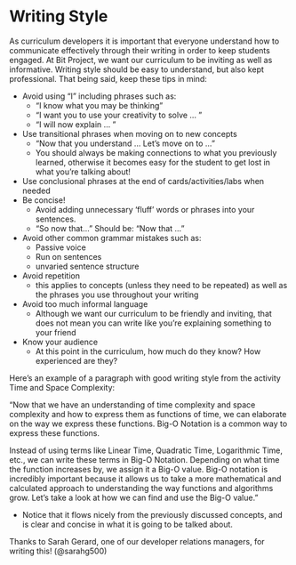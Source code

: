 # Writing Style

As curriculum developers it is important that everyone understand how to communicate effectively through their writing in order to keep students engaged. At Bit Project, we want our curriculum to be inviting as well as informative. Writing style should be easy to understand, but also kept professional. That being said, keep these tips in mind:

* Avoid using “I” including phrases such as:
  * “I know what you may be thinking”
  * “I want you to use your creativity to solve … ”
  * “I will now explain … ”
* Use transitional phrases when moving on to new concepts
  * “Now that you understand … Let’s move on to …”
  * You should always be making connections to what you previously learned, otherwise it becomes easy for the student to get lost in what you’re talking about!
* Use conclusional phrases at the end of cards/activities/labs when needed
* Be concise! 
  * Avoid adding unnecessary ‘fluff’ words or phrases into your sentences.
  * “So now that…” Should be: “Now that …”
* Avoid other common grammar mistakes such as:
  * Passive voice
  * Run on sentences
  * unvaried sentence structure
* Avoid repetition
  * this applies to concepts \(unless they need to be repeated\) as well as the phrases you use throughout your writing
* Avoid too much informal language
  * Although we want our curriculum to be friendly and inviting, that does not mean you can write like you’re explaining something to your friend
* Know your audience
  * At this point in the curriculum, how much do they know? How experienced are they?

Here’s an example of a paragraph with good writing style from the activity Time and Space Complexity:

“Now that we have an understanding of time complexity and space complexity and how to express them as functions of time, we can elaborate on the way we express these functions. Big-O Notation is a common way to express these functions.

Instead of using terms like Linear Time, Quadratic Time, Logarithmic Time, etc., we can write these terms in Big-O Notation. Depending on what time the function increases by, we assign it a Big-O value. Big-O notation is incredibly important because it allows us to take a more mathematical and calculated approach to understanding the way functions and algorithms grow. Let’s take a look at how we can find and use the Big-O value.”

* Notice that it flows nicely from the previously discussed concepts, and is clear and concise in what it is going to be talked about.

Thanks to Sarah Gerard, one of our developer relations managers, for writing this! \(@sarahg500\)

